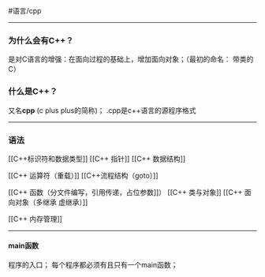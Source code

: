 #语言/cpp
***
### 为什么会有C++？
是对C语言的增强：在面向过程的基础上，增加面向对象；（最初的命名： 带类的C）

### **什么是C++？**
又名**cpp** (c plus plus的简称)；
.cpp是c++语言的源程序格式

***
### 语法
[[C++标识符和数据类型]]
[[C++ 指针]]
[[C++ 数据结构]]

[[C++ 运算符（重载）]]
[[C++流程结构（goto）]]

[[C++ 函数（分文件编写，引用传递，占位参数]]）
[[C++ 类与对象]]
[[C++ 面向对象（多继承 虚继承）]]

[[C++ 内存管理]]


***
#### main函数
程序的入口；
每个程序都必须有且只有一个main函数；





